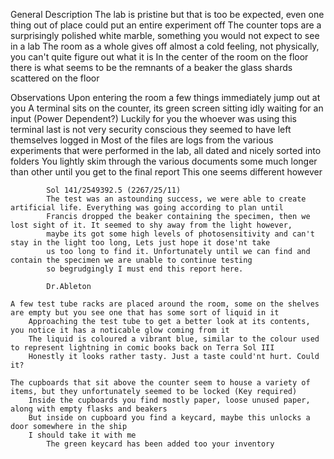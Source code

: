 General Description
    The lab is pristine but that is too be expected, even one thing out of place could put an entire experiment off
    The counter tops are a surprisingly polished white marble, something you would not expect to see in a lab
    The room as a whole gives off almost a cold feeling, not physically, you can't quite figure out what it is
    In the center of the room on the floor there is what seems to be the remnants of a beaker the glass shards scattered on the floor



Observations
    Upon entering the room a few things immediately jump out at you
    A terminal sits on the counter, its green screen sitting idly waiting for an input (Power Dependent?)
        Luckily for you the whoever was using this terminal last is not very security conscious they seemed to have left themselves logged in
        Most of the files are logs from the various experiments that were performed in the lab, all dated and nicely sorted into folders
        You lightly skim through the various documents some much longer than other until you get to the final report
        This one seems different however

            Sol 141/2549392.5 (2267/25/11)
            The test was an astounding success, we were able to create artificial life. Everything was going according to plan until
            Francis dropped the beaker containing the specimen, then we lost sight of it. It seemed to shy away from the light however,
            maybe its got some high levels of photosensitivity and can't stay in the light too long, Lets just hope it dose'nt take
            us too long to find it. Unfortunately until we can find and contain the specimen we are unable to continue testing
            so begrudgingly I must end this report here.

            Dr.Ableton

    A few test tube racks are placed around the room, some on the shelves are empty but you see one that has some sort of liquid in it
        Approaching the test tube to get a better look at its contents, you notice it has a noticable glow coming from it
        The liquid is coloured a vibrant blue, similar to the colour used to represent lightning in comic books back on Terra Sol III
        Honestly it looks rather tasty. Just a taste could'nt hurt. Could it?
    
    The cupboards that sit above the counter seem to house a variety of items, but they unfortunately seemed to be locked (Key required)
        Inside the cupboards you find mostly paper, loose unused paper, along with empty flasks and beakers
        But inside on cupboard you find a keycard, maybe this unlocks a door somewhere in the ship
        I should take it with me
            The green keycard has been added too your inventory

